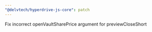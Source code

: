 ```yaml
---
"@delvtech/hyperdrive-js-core": patch
---
```


Fix incorrect openVaultSharePrice argument for previewCloseShort
